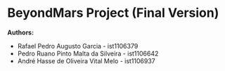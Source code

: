 # BeyondMars Project (Final Version)

**Authors:**
 - Rafael Pedro Augusto Garcia - ist1106379
 - Pedro Ruano Pinto Malta da Silveira - ist1106642
 - André Hasse de Oliveira Vital Melo - ist1106937
